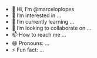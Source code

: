 - 👋 Hi, I’m @marceloplopes
- 👀 I’m interested in ...
- 🌱 I’m currently learning ...
- 💞️ I’m looking to collaborate on ...
- 📫 How to reach me ...
- 😄 Pronouns: ...
- ⚡ Fun fact: ...

<!---
marceloplopes/marceloplopes is a ✨ special ✨ repository because its `README.md` (this file) appears on your GitHub profile.
You can click the Preview link to take a look at your changes.
--->
